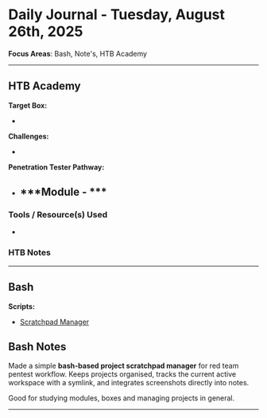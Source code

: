 # Daily Journal - Tuesday, August 26th, 2025

**Focus Areas**: Bash, Note's, HTB Academy

---

## HTB Academy

**Target Box:**

-

**Challenges:**

-

**Penetration Tester Pathway:**

- ***Module - ***
  - 

### Tools / Resource(s) Used

- 

### HTB Notes



---

## Bash

**Scripts:**

- [Scratchpad Manager](https://github.com/mermehr/redmind-scripts/tree/main/reporting_tools/scratchpad_manager/scratchpad.sh)


## Bash Notes

Made a simple **bash-based project scratchpad manager** for red team pentest workflow. Keeps projects organised, tracks the current active workspace with a symlink, and integrates screenshots directly into notes.

Good for studying modules, boxes and managing projects in general.

---
